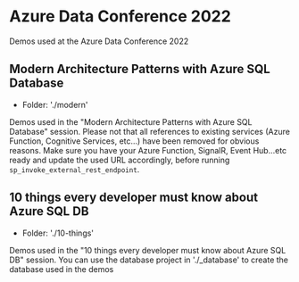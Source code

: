 # Azure Data Conference 2022

Demos used at the Azure Data Conference 2022

## Modern Architecture Patterns with Azure SQL Database

- Folder: './modern'

Demos used in the "Modern Architecture Patterns with Azure SQL Database" session. Please not that all references to existing services (Azure Function, Cognitive Services, etc...) have been removed for obvious reasons. Make sure you have your Azure Function, SignalR, Event Hub...etc ready and update the used URL accordingly, before running `sp_invoke_external_rest_endpoint`.

## 10 things every developer must know about Azure SQL DB

- Folder: './10-things'

Demos used in the "10 things every developer must know about Azure SQL DB" session. You can use the database project in './_database' to create the database used in the demos